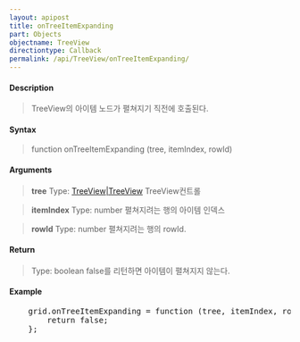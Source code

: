 ```yaml
---
layout: apipost
title: onTreeItemExpanding
part: Objects
objectname: TreeView
directiontype: Callback
permalink: /api/TreeView/onTreeItemExpanding/
---
```



#### Description

> TreeView의 아이템 노드가 펼쳐지기 직전에 호출된다.

#### Syntax

> function onTreeItemExpanding (tree, itemIndex, rowId)

#### Arguments

> **tree**
> Type: [TreeView\|TreeView](/api/TreeView/)
> TreeView컨트롤

> **itemIndex**
> Type: number
> 펼쳐지려는 행의 아이템 인덱스

> **rowId**
> Type: number
> 펼쳐지려는 행의 rowId.

#### Return

> Type: boolean
> false를 리턴하면 아이템이 펼쳐지지 않는다.

#### Example

<pre class="prettyprint">
    grid.onTreeItemExpanding = function (tree, itemIndex, rowId) {
        return false;
    };
</pre>

